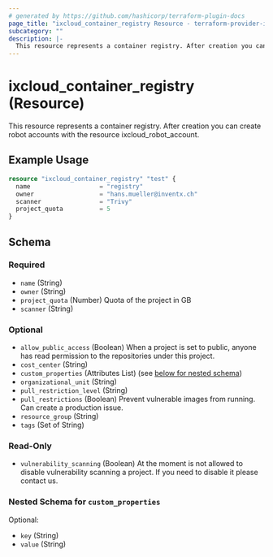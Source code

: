 ```yaml
---
# generated by https://github.com/hashicorp/terraform-plugin-docs
page_title: "ixcloud_container_registry Resource - terraform-provider-ixcloud"
subcategory: ""
description: |-
  This resource represents a container registry. After creation you can create robot accounts with the resource ixcloudrobotaccount.
---
```


# ixcloud_container_registry (Resource)

This resource represents a container registry. After creation you can create robot accounts with the resource ixcloud_robot_account.

## Example Usage

```terraform
resource "ixcloud_container_registry" "test" {
  name                   = "registry"
  owner                  = "hans.mueller@inventx.ch"
  scanner                = "Trivy"
  project_quota          = 5
}
```

<!-- schema generated by tfplugindocs -->
## Schema

### Required

- `name` (String)
- `owner` (String)
- `project_quota` (Number) Quota of the project in GB
- `scanner` (String)

### Optional

- `allow_public_access` (Boolean) When a project is set to public, anyone has read permission to the repositories under this project.
- `cost_center` (String)
- `custom_properties` (Attributes List) (see [below for nested schema](#nestedatt--custom_properties))
- `organizational_unit` (String)
- `pull_restriction_level` (String)
- `pull_restrictions` (Boolean) Prevent vulnerable images from running. Can create a production issue.
- `resource_group` (String)
- `tags` (Set of String)

### Read-Only

- `vulnerability_scanning` (Boolean) At the moment is not allowed to disable vulnerability scanning a project. If you need to disable it please contact us.

<a id="nestedatt--custom_properties"></a>
### Nested Schema for `custom_properties`

Optional:

- `key` (String)
- `value` (String)


